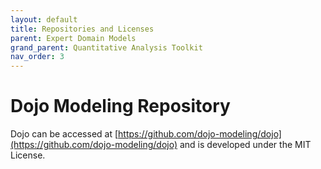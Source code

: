```yaml
---
layout: default
title: Repositories and Licenses
parent: Expert Domain Models
grand_parent: Quantitative Analysis Toolkit
nav_order: 3
---
```


# Dojo Modeling Repository

Dojo can be accessed at [https://github.com/dojo-modeling/dojo](https://github.com/dojo-modeling/dojo) and is developed under the MIT License.